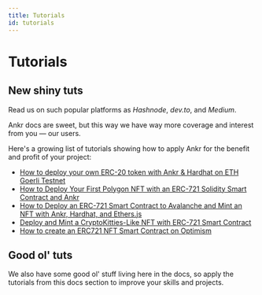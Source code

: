 ```yaml
---
title: Tutorials
id: tutorials
---
```


# Tutorials

## New shiny tuts 
Read us on such popular platforms as _Hashnode_, _dev.to_, and _Medium_.

Ankr docs are sweet, but this way we have way more coverage and interest from you — our users.

Here's a growing list of tutorials showing how to apply Ankr for the benefit and profit of your project:

* [How to deploy your own ERC-20 token with Ankr & Hardhat on ETH Goerli Testnet](https://ankr.hashnode.dev/how-to-deploy-your-own-erc-20-token-with-ankr-and-hardhat-on-eth-goerli-testnet)
* [How to Deploy Your First Polygon NFT with an ERC-721 Solidity Smart Contract and Ankr](https://ankr.hashnode.dev/how-to-deploy-your-first-polygon-nft-with-an-erc-721-solidity-smart-contract-and-ankr)
* [How to Deploy an ERC-721 Smart Contract to Avalanche and Mint an NFT with Ankr, Hardhat, and Ethers.js ](https://ankr.hashnode.dev/how-to-deploy-an-erc-721-smart-contract-to-avalanche-and-mint-an-nft-with-ankr-hardhat-and-ethersjs)
* [Deploy and Mint a CryptoKitties-Like NFT with ERC-721 Smart Contract](https://ankr.hashnode.dev/deploy-and-mint-a-cryptokitties-like-nft-with-erc-721-smart-contract)
* [How to create an ERC721 NFT Smart Contract on Optimism](https://www.youtube.com/watch?v=-kcrQKA-ZLk)

## Good ol' tuts
We also have some good ol' stuff living here in the docs, so apply the tutorials from this docs section to improve your skills and projects.









